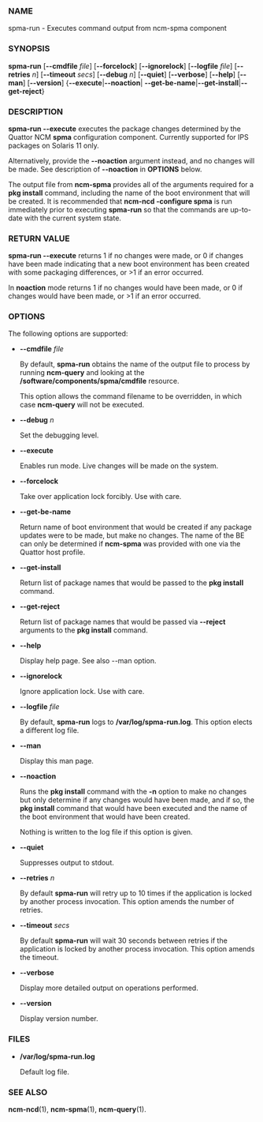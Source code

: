 ### NAME

spma-run - Executes command output from ncm-spma component

### SYNOPSIS

**spma-run** \[**--cmdfile** _file_\] \[**--forcelock**\] \[**--ignorelock**\]
            \[**--logfile** _file_\] \[**--retries** _n_\]
            \[**--timeout** _secs_\] \[**--debug** _n_\] \[**--quiet**\]
            \[**--verbose**\] \[**--help**\] \[**--man**\] \[**--version**\]
            {**--execute**|**--noaction**|
               **--get-be-name**|**--get-install**|**--get-reject**}

### DESCRIPTION

**spma-run --execute** executes the package changes determined by the
Quattor NCM **spma** configuration component.  Currently supported
for IPS packages on Solaris 11 only.

Alternatively, provide the **--noaction** argument instead, and no changes
will be made.  See description of **--noaction** in **OPTIONS** below.

The output file from **ncm-spma** provides all of the
arguments required for a **pkg install** command, including
the name of the boot environment that will be created.  It is
recommended that **ncm-ncd -configure spma** is run immediately
prior to executing **spma-run** so that the commands are
up-to-date with the current system state.

### RETURN VALUE

**spma-run --execute** returns 1 if no changes were made, or 0 if changes
have been made indicating that a new boot environment has
been created with some packaging differences, or >1 if an error
occurred.

In **noaction** mode returns 1 if no changes would have been made,
or 0 if changes would have been made, or >1 if an error occurred.

### OPTIONS

The following options are supported:

- **--cmdfile** _file_

    By default, **spma-run** obtains the name of the output file
    to process by running **ncm-query** and looking at the
    **/software/components/spma/cmdfile** resource.

    This option allows the command filename to be overridden,
    in which case **ncm-query** will not be executed.

- **--debug** _n_

    Set the debugging level.

- **--execute**

    Enables run mode.  Live changes will be made on the system.

- **--forcelock**

    Take over application lock forcibly.  Use with care.

- **--get-be-name**

    Return name of boot environment that would be created if any
    package updates were to be made, but make no changes.  The name
    of the BE can only be determined if **ncm-spma** was provided
    with one via the Quattor host profile.

- **--get-install**

    Return list of package names that would be passed to the **pkg install**
    command.

- **--get-reject**

    Return list of package names that would be passed via **--reject**
    arguments to the **pkg install** command.

- **--help**

    Display help page.  See also --man option.

- **--ignorelock**

    Ignore application lock.  Use with care.

- **--logfile** _file_

    By default, **spma-run** logs to **/var/log/spma-run.log**.  This
    option elects a different log file.

- **--man**

    Display this man page.

- **--noaction**

    Runs the **pkg install** command with the **-n** option to
    make no changes but only determine if any changes would
    have been made, and if so, the **pkg install** command that
    would have been executed and the name of the boot environment
    that would have been created.

    Nothing is written to the log file if this option is given.

- **--quiet**

    Suppresses output to stdout.

- **--retries** _n_

    By default **spma-run** will retry up to 10 times if the application
    is locked by another process invocation.  This option amends the number
    of retries.

- **--timeout** _secs_

    By default **spma-run** will wait 30 seconds between retries if the
    application is locked by another process invocation.  This option amends
    the timeout.

- **--verbose**

    Display more detailed output on operations performed.

- **--version**

    Display version number.

### FILES

- **/var/log/spma-run.log**

    Default log file.

### SEE ALSO

**ncm-ncd**(1), **ncm-spma**(1), **ncm-query**(1).

